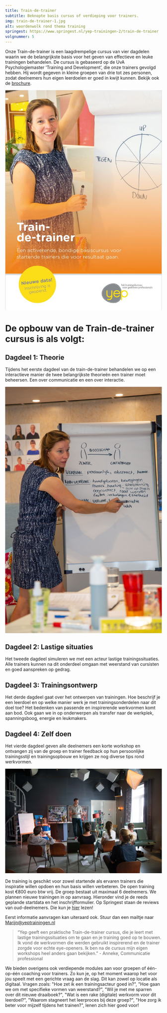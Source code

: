 ```yaml
---
title: Train-de-trainer
subtitle: Beknopte basis cursus of verdieping voor trainers.
img: train-de-trainer-1.jpg
alt: woordenwolk rond thema training
springest: https://www.springest.nl/yep-trainingen-2/train-de-trainer
volgnummer: 5
---
```

Onze Train-de-trainer is een laagdrempelige cursus van vier dagdelen waarin we de belangrijkste basis voor het geven van effectieve en leuke trainingen behandelen. De cursus is gebaseerd op de UvA Psychologiemaster ‘Training and Development’, die onze trainers gevolgd hebben. Hij wordt gegeven in kleine groepen van drie tot zes personen, zodat deelnemers hun eigen leerdoelen er goed in kwijt kunnen. Bekijk ook de [brochure](<./../Brochure-Train-de-trainer Yep.pdf>).

[![Brochure](./train-de-trainer-2.jpg)](<./../Brochure-Train-de-trainer Yep.pdf>)

# De opbouw van de Train-de-trainer cursus is als volgt:

## Dagdeel 1: Theorie

Tijdens het eerste dagdeel van de train-de-trainer behandelen we op een interactieve manier de twee belangrijkste theorieën een trainer moet beheersen. Een over communicatie en een over interactie.

![Marijn legt communicatie uit](./train-de-trainer-5.jpg)

## Dagdeel 2: Lastige situaties

Het tweede dagdeel simuleren we met een acteur lastige trainingssituaties. Alle trainers kunnen na dit onderdeel omgaan met weerstand van cursisten en goed aanspreken op gedrag.

## Dagdeel 3: Trainingsontwerp

Het derde dagdeel gaat over het ontwerpen van trainingen. Hoe beschrijf je een leerdoel en op welke manier werk je met trainingsonderdelen naar dit doel toe? Het bedenken van passende en inspirerende werkvormen komt aan bod. Ook gaan we in op onderwerpen als transfer naar de werkplek, spanningsboog, energie en leukmakers.

## Dagdeel 4: Zelf doen

Het vierde dagdeel geven alle deelnemers een korte workshop en ontvangen zij van de groep en trainer feedback op hun persoonlijke trainingsstijl en trainingsopbouw en krijgen ze nog diverse tips rond werkvormen.

![Trainer voor een groep](./train-de-trainer-3.jpg)

De training is geschikt voor zowel startende als ervaren trainers die inspiratie willen opdoen en hun basis willen verbeteren. De open training kost €800 euro btw vrij. De groep bestaat uit maximaal 6 deelnemers. We plannen nieuwe trainingen in op aanvraag. Hieronder vind je de reeds geplande startdata en het inschrijfformulier. Op Springest staan de reviews van oud-deelnemers. Die kun je [hier](https://www.springest.nl/Yep-Trainingen/train-de-trainer#ervaringen) lezen!

Eerst informatie aanvragen kan uiteraard ook. Stuur dan een mailtje naar Marijn@yeptrainingen.nl

> “Yep geeft een praktische Train-de-trainer cursus, die je leert met lastige trainingssituaties om te gaan en je training goed op te bouwen. Ik vond de werkvormen die werden gebruikt inspirerend en de trainer zorgde voor echte eye-openers. Ik ben na de cursus mijn eigen workshops heel anders gaan bekijken.” - Anneke, Communicatie professional

We bieden overigens ook verdiepende modules aan voor groepen of één-op-één coaching voor trainers. Zo kun je, op het moment waarop het voor jou speelt met een gerichte vraag aan de slag. Dit kan zowel op locatie als digitaal. Vragen zoals: "Hoe zet ik een trainingsacteur goed in?", "Hoe gaan we om met specifieke vormen van weerstand?", "Wil je met me sparren over dit nieuwe draaiboek?", "Wat is een rake (digitale) werkvorm voor dit leerdoel?", "Waarom stagneert het leerproces bij deze groep?", "Hoe zorg ik beter voor mijzelf tijdens het trainen?", lenen zich hier goed voor!